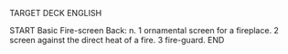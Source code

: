 TARGET DECK
ENGLISH

START
Basic
Fire-screen
Back: n. 1 ornamental screen for a fireplace. 2 screen against the direct heat of a fire. 3 fire-guard.
END
